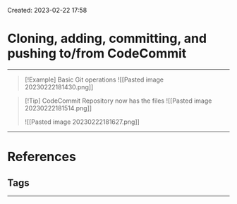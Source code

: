 Created: 2023-02-22 17:58
# Cloning, adding, committing, and pushing to/from CodeCommit
---
>[!Example] Basic Git operations
>![[Pasted image 20230222181430.png]]

>[!Tip] CodeCommit Repository now has the files
>![[Pasted image 20230222181514.png]]
>
>![[Pasted image 20230222181627.png]]

---
# References


## Tags
---